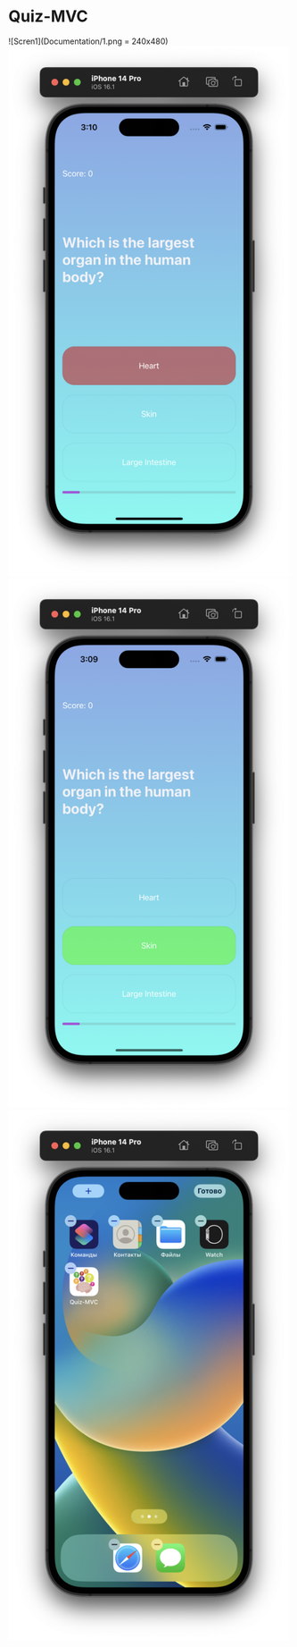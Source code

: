 # Quiz-MVC

![Scren1](Documentation/1.png = 240x480)
![Scren2](Documentation/2.png)
![Scren3](Documentation/3.png)
![Scren4](Documentation/4.png)
